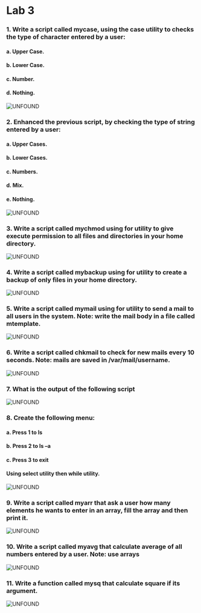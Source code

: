 
# Lab 3

### 1. Write a script called mycase, using the case utility to checks the type of character entered by a user: 
#### a. Upper Case.
#### b. Lower Case.
#### c. Number.
#### d. Nothing.
![UNFOUND]()

### 2. Enhanced the previous script, by checking the type of string entered by a user:
#### a. Upper Cases.
#### b. Lower Cases.
#### c. Numbers.
#### d. Mix.
#### e. Nothing.
![UNFOUND]()

### 3. Write a script called mychmod using for utility to give execute permission to all files and directories in your home directory.
![UNFOUND]()

### 4. Write a script called mybackup using for utility to create a backup of only files in your home directory.
![UNFOUND]()

### 5. Write a script called mymail using for utility to send a mail to all users in the system. Note: write the mail body in a file called mtemplate.
![UNFOUND]()

### 6. Write a script called chkmail to check for new mails every 10 seconds. Note: mails are saved in /var/mail/username.
![UNFOUND]()

### 7. What is the output of the following script
![UNFOUND]()

### 8. Create the following menu:
#### a. Press 1 to ls
#### b. Press 2 to ls –a
#### c. Press 3 to exit
#### Using select utility then while utility.
![UNFOUND]()

### 9. Write a script called myarr that ask a user how many elements he wants to enter in an array, fill the array and then print it.
![UNFOUND]()

### 10. Write a script called myavg that calculate average of all numbers entered by a user. Note: use arrays
![UNFOUND]()

### 11. Write a function called mysq that calculate square if its argument.
![UNFOUND]()
